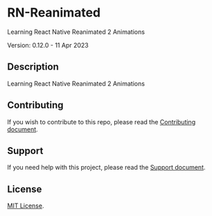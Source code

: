 # RN-Reanimated

Learning React Native Reanimated 2 Animations

Version: 0.12.0 - 11 Apr 2023

## Description

Learning React Native Reanimated 2 Animations

## Contributing

If you wish to contribute to this repo, please read the [Contributing document](.github/CONTRIBUTING.md).

## Support

If you need help with this project, please read the [Support document](.github/SUPPORT.md).

## License

[MIT License](LICENSE).
